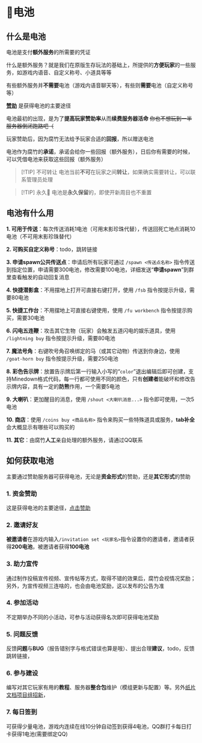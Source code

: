 # 🔋电池

## 什么是电池

电池是支付**额外服务**的所需要的凭证

什么是额外服务？就是我们在原版生存玩法的基础上，所提供的**方便玩家**的一些服务，如游戏内语音、自定义称号、小道具等等

有些额外服务并**不需要**电池（游戏内语音聊天等），有些则**需要**电池（自定义称号等）

**[赞助](/support-us/)** 是获得电池的主要途径

电池最初的出现，是为了**提高玩家赞助率**从而**续费服务器活命** ~~你也不想玩到一半服务器倒闭跑路吧（~~

玩家赞助后，因为腐竹无法给予玩家合适的**回报**，所以赠送电池

电池作为腐竹的**承诺**，承诺会给你一些回报（额外服务），日后你有需要的时候，可以凭借电池来获取这些回报（额外服务）

> [!TIP] 不可转让
> 电池当前**不可**在玩家之间**转让**，如果确实需要转让，可以联系管理员处理

> [!TIP] 永久📌
电池是**永久保留**的，即使开新周目也不重置

## 电池有什么用

**1. 可用于传送**：每次传送消耗1电池（可用末影珍珠代替），传送回死亡地点消耗10电池（不可用末影珍珠替代）

**2. 可购买自定义称号**：todo，跳转链接

**3. 申请spawn公共传送点**：申请后所有玩家可通过 `/spawn <传送点名称>` 指令传送到指定位置，申请需要300电池，修改需要100电池，详细发送“**申请spawn**”到群里查看触发的自动回复消息


**4. 快捷潜影盒**：不用摆地上打开可直接右键打开，使用 `/fsb` 指令按提示升级，需要80电池

**5. 快捷工作台**：不用摆地上可直接右键使用，使用 `/fu workbench` 指令按提示购买，需要30电池

**6. 闪电五连鞭**：攻击其它生物（玩家）会触发五道闪电的娱乐道具，使用 `/lightning buy` 指令按提示升级，需要80电池

**7. 魔法号角**：右键吹号角召唤绑定的马（或其它动物）传送到你身边，使用 `/goat-horn buy` 指令按提示升级，需要250电池

**8. 彩色告示牌**：放置告示牌后第一行输入小写的“`color`”退出编辑后即可创建，支持Minedown格式代码，每一行都可使用不同的颜色，只有**创建者**能破坏和修改告示牌内容，具有一定的**防熊**作用，一个需要5电池

**9. 大喇叭**：更加醒目的消息，使用 `/shout <大喇叭消息...>` 指令即可使用，一次5电池

**10. 商店**：使用 `/coins buy <商品名称>` 指令来购买一些特殊道具或服务，**tab补全**会大概显示有哪些可以购买的

**11. 其它**：由腐竹**人工**亲自处理的额外服务，请通过QQ联系


## 如何获取电池

主要通过赞助服务器可获得电池，无论是**资金形式**的赞助，还是**其它形式**的赞助

### 1. 资金赞助
这是获得电池的主要途径，[点击赞助](/support-us/)

### 2. 邀请好友
**被邀请者**在游戏内输入`/invitation set <玩家名>`指令设置你的邀请者，邀请者获得**200电池**，被邀请者获得**100电池**

### 3. 助力宣传
通过制作投稿宣传视频、宣传帖等方式，取得不错的效果后，腐竹会视情况奖励；另外，为宣传视频三连啥的，也会由电池奖励，这以发布的公告为准

### 4. 参加活动
不定期举办不同的小活动，可参与活动获得名次即可获得电池奖励

### 5. 问题反馈
反馈**问题**与**BUG**（报告错别字与格式错误也算是哦）、提出合理**建议**，todo，反馈跳转链接，

### 6. 参与建设
编写对其它玩家有用的**教程**、服务器**整合包**维护（模组更新与配置）等。另外[纸片文档项目组招新](/support-us/docs)，

### 7. 每日签到
可获得少量电池，游戏内连续在线10分钟自动签到获得4电池，QQ群打卡每日打卡获得1电池(需要绑定QQ)
